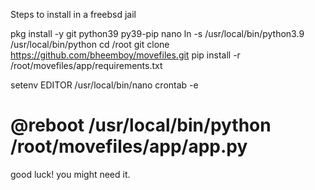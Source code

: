 Steps to install in a freebsd jail

pkg install -y git python39 py39-pip nano
ln -s /usr/local/bin/python3.9 /usr/local/bin/python
cd /root
git clone https://github.com/bheemboy/movefiles.git
pip install -r /root/movefiles/app/requirements.txt

setenv EDITOR /usr/local/bin/nano
crontab -e
# @reboot /usr/local/bin/python /root/movefiles/app/app.py

good luck! you might need it.